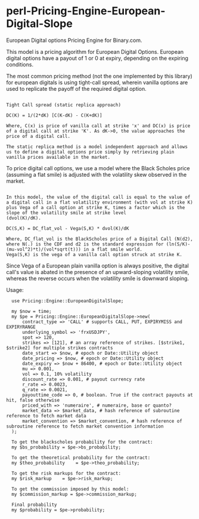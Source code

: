 # perl-Pricing-Engine-European-Digital-Slope
European Digital options Pricing Engine for Binary.com.

This model is a pricing algorithm for European Digital Options. European digital options have a payout of 1 or 0 at expiry, depending on the expiring conditions.

The most common pricing method (not the one implemented by this library) for european digitals is using tight-call spread, wherein vanilla options are used to replicate the payoff of the required digital option.

~~~~

Tight Call spread (static replica approach)

DC(K) = 1/(2*dK) [C(K-dK) - C(K+dK)]

Where, C(x) is price of vanilla call at strike 'x' and DC(x) is price of a digital call at strike 'K'. As dK->0, the value approaches the price of a digital call.

The static replica method is a model independent approach and allows us to define a digital options price simply by retrieving plain vanilla prices available in the market.

~~~~

To price digital call options, we use a model where the Black Scholes price (assuming a flat smile) is adjusted with the volatility skew observed in the market.

~~~~

In this model, the value of the digital call is equal to the value of a digital call in a flat volatility environment (with vol at strike K) plus Vega of a call option at strike K, times a factor which is the slope of the volatility smile at strike level
(dvol(K)/dK).

DC(S,K) = DC_flat_vol - Vega(S,K) * dvol(K)/dK

Where, DC_flat_vol is the BlackScholes price of a Digital Call (N(d2), where N(.) is the CDF and d2 is the standard expression for (ln(S/K)-(mu-vol^2)*t)/(vol*sqrt(t))) in a flat smile world.
Vega(S,K) is the vega of a vanilla call option struck at strike K.
~~~~

Since Vega of a European plain vanilla option is always positive, the digital call's value is abated in the presence of an upward-sloping volatility smile, whereas the reverse occurs when the volatility smile is downward sloping.

Usage:

~~~~
  use Pricing::Engine::EuropeanDigitalSlope;

  my $now = time;
  my $pe = Pricing::Engine::EuropeanDigitalSlope->new(
      contract_type => 'CALL' # supports CALL, PUT, EXPIRYMISS and EXPIRYRANGE
      underlying_symbol => 'frxUSDJPY',
      spot => 120,
      strikes => [121], # an array reference of strikes. [$strike1, $strike2] for multiple strikes contracts
      date_start => $now, # epoch or Date::Utility object
      date_pricing => $now, # epoch or Date::Utility object
      date_expiry => $now + 86400, # epoch or Date::Utility object
      mu => 0.001,
      vol => 0.1, 10% volatility
      discount_rate => 0.001, # payout currency rate
      r_rate => 0.0023,
      q_rate => 0.0021,
      payouttime_code => 0, # boolean. True if the contract payouts at hit, false otherwise
      priced_with => 'numeraire', # numeraire, base or quanto?
      market_data => $market_data, # hash reference of subroutine reference to fetch market data
      market_convention => $market_convention, # hash reference of subroutine reference to fetch market convention information
  );

  To get the blackscholes probability for the contract:
  my $bs_probability = $pe->bs_probability;

  To get the theoretical probability for the contract:
  my $theo_probability    = $pe->theo_probability;

  To get the risk markups for the contract:
  my $risk_markup    = $pe->risk_markup;

  To get the commission imposed by this model:
  my $commission_markup = $pe->commission_markup;

  Final probability
  my $probability = $pe->probability;

~~~~
